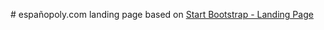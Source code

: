 # españopoly.com landing page based on [Start Bootstrap - Landing Page](http://startbootstrap.com/template-overviews/landing-page/)